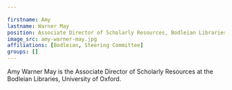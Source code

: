 ```yaml
---

firstname: Amy
lastname: Warner May
position: Associate Director of Scholarly Resources, Bodleian Libraries
image_src: amy-warner-may.jpg
affiliations: [Bodleian, Steering Committee]
groups: []
---
```


Amy Warner May is the Associate Director of Scholarly Resources at the Bodleian
Libraries, University of Oxford.
